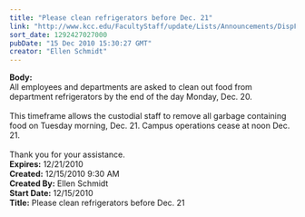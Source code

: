 ```yaml
---
title: "Please clean refrigerators before Dec. 21"
link: "http://www.kcc.edu/FacultyStaff/update/Lists/Announcements/DispForm.aspx?ID=47"
sort_date: 1292427027000
pubDate: "15 Dec 2010 15:30:27 GMT"
creator: "Ellen Schmidt"
---
```


<div><b>Body:</b> <div class=ExternalClassCAC05AF292D64E0A9D7EBBEF06D0F475><div>All employees and departments are asked to clean out food from department refrigerators by the end of the day Monday, Dec. 20. </div>
<div> </div>
<div>This timeframe allows the custodial staff to remove all garbage containing food on Tuesday morning, Dec. 21. Campus operations cease at noon Dec. 21.</div>
<div> </div>
<div>Thank you for your assistance.</div></div></div>
<div><b>Expires:</b> 12/21/2010</div>
<div><b>Created:</b> 12/15/2010 9:30 AM</div>
<div><b>Created By:</b> Ellen Schmidt</div>
<div><b>Start Date:</b> 12/15/2010</div>
<div><b>Title:</b> Please clean refrigerators before Dec. 21</div>
